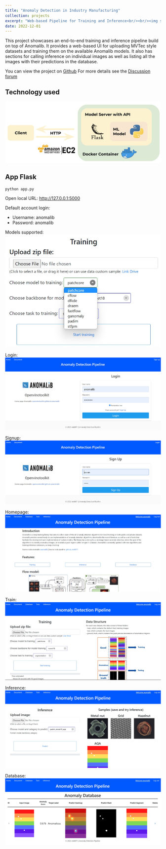 ```yaml
---
title: "Anomaly Detection in Industry Manufacturing"
collection: projects
excerpt: "Web-based Pipeline for Training and Inference<br/><br/><img src='/images/anomaly-detection.jpg' width='70%'>"
date: 2022-12-01
---
```


This project showcases an end-to-end training and inference pipeline build on top of Anomalib. It provides a web-based UI for uploading MVTec style datasets and training them on the available Anomalib models. It also has sections for calling inference on individual images as well as listing all the images with their predictions in the database.

You can view the project on [Github](https://github.com/vnk8071/anomaly-detection-in-industry-manufacturing/tree/master/anomalib_contribute)
For more details see the [Discussion forum](https://github.com/openvinotoolkit/anomalib/discussions/733)

## Technology used
![image](https://github.com/vnk8071/anomaly-detection-in-industry-manufacturing/blob/master/anomalib_contribute/static/technology_used.jpg?raw=true)

## App Flask
```
python app.py
```
Open local URL: http://127.0.0.1:5000

Default account login:
- Username: anomalib
- Password: anomalib

Models supported:
![image](https://github.com/vnk8071/anomaly-detection-in-industry-manufacturing/blob/master/anomalib_contribute/static/models_supported.jpg?raw=true)

Login:
![image](https://github.com/vnk8071/anomaly-detection-in-industry-manufacturing/blob/master/anomalib_contribute/static/login_app.jpg?raw=true)

Signup:
![image](https://github.com/vnk8071/anomaly-detection-in-industry-manufacturing/blob/master/anomalib_contribute/static/signup_app.jpg?raw=true)

Homepage:
![image](https://github.com/vnk8071/anomaly-detection-in-industry-manufacturing/blob/master/anomalib_contribute/static/home_app.jpg?raw=true)

Train:
![image](https://github.com/vnk8071/anomaly-detection-in-industry-manufacturing/blob/master/anomalib_contribute/static/train_app.jpg?raw=true)

Inference:
![image](https://github.com/vnk8071/anomaly-detection-in-industry-manufacturing/blob/master/anomalib_contribute/static/inference_app.jpg?raw=true)

Database:
![image](https://github.com/vnk8071/anomaly-detection-in-industry-manufacturing/blob/master/anomalib_contribute/static/database_app.jpg?raw=true)
